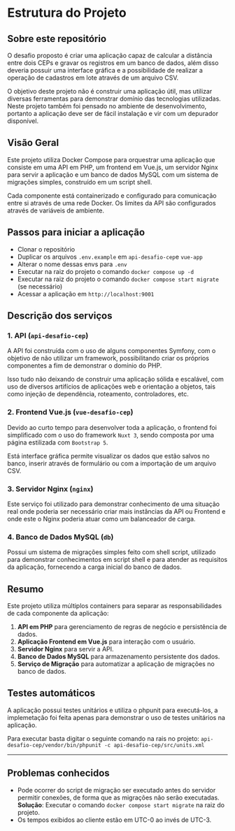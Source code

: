 # Estrutura do Projeto

## Sobre este repositório

O desafio proposto é criar uma aplicação capaz de calcular a distância entre dois CEPs e gravar os registros em um banco de dados, além disso deveria possuir uma interface gráfica e a possibilidade de realizar a operação de cadastros em lote através de um arquivo CSV.

O objetivo deste projeto não é construir uma aplicação útil, mas utilizar diversas ferramentas para demonstrar domínio das tecnologias utilizadas. Neste projeto também foi pensado no ambiente de desenvolvimento, portanto a aplicação deve ser de fácil instalação e vir com um depurador disponível.

## Visão Geral

Este projeto utiliza Docker Compose para orquestrar uma aplicação que consiste em uma API em PHP, um frontend em Vue.js, um servidor Nginx para servir a aplicação e um banco de dados MySQL com um sistema de migrações simples, construído em um script shell. 

Cada componente está containerizado e configurado para comunicação entre si através de uma rede Docker. Os limites da API são configurados através de variáveis de ambiente.

## Passos para iniciar a aplicação

- Clonar o repositório
- Duplicar os arquivos `.env.example` em `api-desafio-cep`e `vue-app`
- Alterar o nome dessas envs para `.env` 
- Executar na raiz do projeto o comando `docker compose up -d`
- Executar na raiz do projeto o comando `docker compose start migrate` (se necessário)
- Acessar a aplicação em `http://localhost:9001`

## Descrição dos serviços

### 1. API (`api-desafio-cep`)

A API foi construída com o uso de alguns componentes Symfony, com o objetivo de não utilizar um framework, possibilitando criar os próprios componentes a fim de demonstrar o domínio do PHP.

Isso tudo não deixando de construir uma aplicação sólida e escalável, com uso de diversos artifícios de aplicações web e orientação a objetos, tais como injeção de dependência, roteamento, controladores, etc.

### 2. Frontend Vue.js (`vue-desafio-cep`)

Devido ao curto tempo para desenvolver toda a aplicação, o frontend foi simplificado com o uso do framework `Nuxt 3`, sendo composta por uma página estilizada com `Bootstrap 5`. 

Está interface gráfica permite visualizar os dados que estão salvos no banco, inserir através de formulário ou com a importação de um arquivo CSV.

### 3. Servidor Nginx (`nginx`)

Este serviço foi utilizado para demonstrar conhecimento de uma situação real onde poderia ser necessário criar mais instâncias da API ou Frontend e onde este o Nginx poderia atuar como um balanceador de carga.

### 4. Banco de Dados MySQL (`db`)

Possui um sistema de migrações simples feito com shell script, utilizado para demonstrar conhecimentos em script shell e para atender as requisitos da aplicação, fornecendo a carga inicial do banco de dados.

## Resumo

Este projeto utiliza múltiplos containers para separar as responsabilidades de cada componente da aplicação:

1. **API em PHP** para gerenciamento de regras de negócio e persistência de dados.
2. **Aplicação Frontend em Vue.js** para interação com o usuário.
3. **Servidor Nginx** para servir a API.
4. **Banco de Dados MySQL** para armazenamento persistente dos dados.
5. **Serviço de Migração** para automatizar a aplicação de migrações no banco de dados.

## Testes automáticos

A aplicação possui testes unitários e utiliza o phpunit para executá-los, a implemetação foi feita apenas para demonstrar o uso de testes unitários na aplicação. 

Para executar basta digitar o seguinte comando na rais no projeto:
`api-desafio-cep/vendor/bin/phpunit -c api-desafio-cep/src/units.xml` 

---
## Problemas conhecidos

- Pode ocorrer do script de migração ser executado antes do servidor permitir conexões, de forma que as migrações não serão executadas.
**Solução**: Executar o comando `docker compose start migrate` na raiz do projeto.
- Os tempos exibidos ao cliente estão em UTC-0 ao invés de UTC-3.
